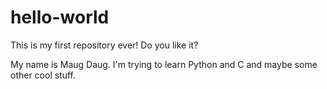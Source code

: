 # hello-world
This is my first repository ever! Do you like it?

My name is Maug Daug. I'm trying to learn Python and C and maybe some other cool stuff.
